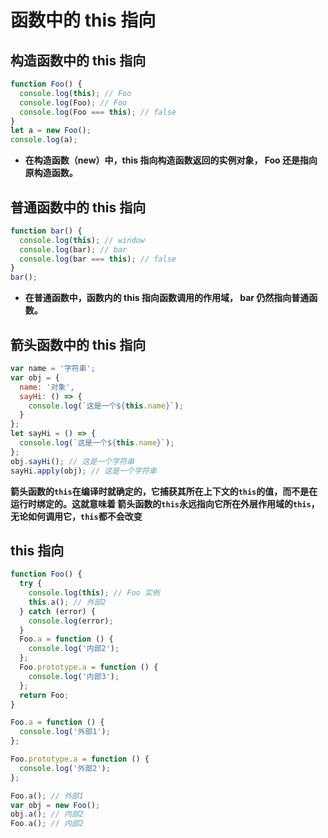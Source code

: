 # 函数中的 this 指向

## 构造函数中的 this 指向

```javascript
function Foo() {
  console.log(this); // Foo
  console.log(Foo); // Foo
  console.log(Foo === this); // false
}
let a = new Foo();
console.log(a);
```

- **在构造函数（new）中，this 指向构造函数返回的实例对象， Foo 还是指向原构造函数。**

## 普通函数中的 this 指向

```javascript
function bar() {
  console.log(this); // window
  console.log(bar); // bar
  console.log(bar === this); // false
}
bar();
```

- **在普通函数中，函数内的 this 指向函数调用的作用域， bar 仍然指向普通函数。**

## 箭头函数中的 this 指向

```javascript
var name = '字符串';
var obj = {
  name: '对象',
  sayHi: () => {
    console.log(`这是一个${this.name}`);
  }
};
let sayHi = () => {
  console.log(`这是一个${this.name}`);
};
obj.sayHi(); // 这是一个字符串
sayHi.apply(obj); // 这是一个字符串
```

**箭头函数的`this`在编译时就确定的，它捕获其所在上下文的`this`的值，而不是在运行时绑定的。这就意味着
箭头函数的`this`永远指向它所在外层作用域的`this`，无论如何调用它，`this`都不会改变**

## this 指向

```javascript
function Foo() {
  try {
    console.log(this); // Foo 实例
    this.a(); // 外部2
  } catch (error) {
    console.log(error);
  }
  Foo.a = function () {
    console.log('内部2');
  };
  Foo.prototype.a = function () {
    console.log('内部3');
  };
  return Foo;
}

Foo.a = function () {
  console.log('外部1');
};

Foo.prototype.a = function () {
  console.log('外部2');
};

Foo.a(); // 外部1
var obj = new Foo();
obj.a(); // 内部2
Foo.a(); // 内部2
```
